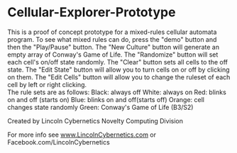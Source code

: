 Cellular-Explorer-Prototype
===========================

This is a proof of concept prototype for a mixed-rules cellular automata program.  To see what mixed rules can do,
press the "demo" button and then the "Play/Pause" button.  The "New Culture" button will generate an empty array
of Conway's Game of Life.  The "Randomize" button will set each cell's on/off state randomly.  The "Clear" button
sets all cells to the off state.  The "Edit State" button will allow you to turn cells on or off by clicking on them.
The "Edit Cells" button will allow you to change the ruleset of each cell by left or right clicking.  
The rule sets are as follows:
Black: always off
White: always on
Red:  blinks on and off (starts on)
Blue:  blinks on and off(starts off)
Orange: cell changes state randomly
Green: Conway's Game of Life (B3/S2)

Created by Lincoln Cybernetics Novelty Computing Division

For more info see 
www.LincolnCybernetics.com
or Facebook.com/LincolnCybernetics


